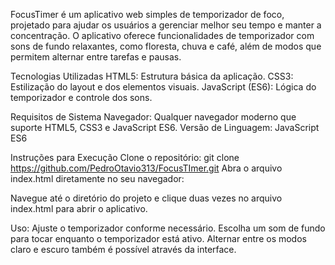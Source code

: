 FocusTimer é um aplicativo web simples de temporizador de foco, projetado para ajudar os usuários a gerenciar melhor seu tempo e manter a concentração. O aplicativo oferece funcionalidades de temporizador com sons de fundo relaxantes, como floresta, chuva e café, além de modos que permitem alternar entre tarefas e pausas.

Tecnologias Utilizadas
HTML5: Estrutura básica da aplicação.
CSS3: Estilização do layout e dos elementos visuais.
JavaScript (ES6): Lógica do temporizador e controle dos sons.



Requisitos de Sistema
Navegador: Qualquer navegador moderno que suporte HTML5, CSS3 e JavaScript ES6.
Versão de Linguagem: JavaScript ES6



Instruções para Execução
Clone o repositório:
  git clone https://github.com/PedroOtavio313/FocusTImer.git
Abra o arquivo index.html diretamente no seu navegador:

Navegue até o diretório do projeto e clique duas vezes no arquivo index.html para abrir o aplicativo.

Uso:
  Ajuste o temporizador conforme necessário.
  Escolha um som de fundo para tocar enquanto o temporizador está ativo.
  Alternar entre os modos claro e escuro também é possível através da interface.
